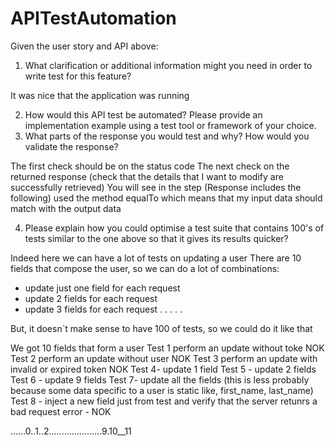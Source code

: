# APITestAutomation

Given the user story and API above:
1.	What clarification or additional information might you need in order to write test for this feature?

It was nice that the application was running

2.	How would this API test be automated? Please provide an implementation example using a test tool or framework of your choice.
3.	What parts of the response you would test and why?  How would you validate the response?

The first check should be on the status code
The next check on the returned response (check that the details that I want to modify are successfully retrieved)
You will see in the step (Response includes the following) used the method equalTo which means that my input data should match with the output data

4.	Please explain how you could optimise a test suite that contains 100's of tests similar to the one above so that it gives its results quicker?

Indeed here we can have a lot of tests on updating a user
There are 10 fields that compose the user, so we can do a lot of combinations:
- update just one field for each request
- update 2 fields for each request
- update 3 fields for each request
.
.
.
.
.

But, it doesn`t make sense to have 100 of tests, so we could  do it like that

We got 10 fields that form a user
Test 1   perform an update without toke NOK
Test 2   perform an update without user NOK
Test 3   perform an update with invalid or expired token NOK 
Test 4-  update 1 field
Test 5 - update 2 fields
Test 6 - update 9 fields
Test 7-  update all the fields (this is less probably because some data specific to a user is static like, first_name, last_name)
Test 8 - inject a new field just from test and verify that the server retunrs a bad request error - NOK

 ......0..1..2.....................9.10__11
